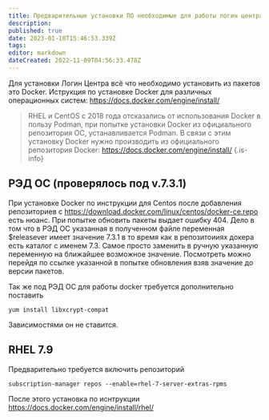 ```yaml
---
title: Предварительные установки ПО необходимые для работы логин центра
description: 
published: true
date: 2023-01-10T15:46:53.339Z
tags: 
editor: markdown
dateCreated: 2022-11-09T04:56:33.478Z
---
```


Для установки Логин Центра всё что необходимо установить из пакетов это Docker. Иструкция по установке Docker для различных операционных систем: https://docs.docker.com/engine/install/

>RHEL и CentOS с 2018 года отсказались от использования Docker в пользу Podman, при попытке установки Docker из официального репозитория ОС, устанавливается Podman. В связи с этим установку Docker нужно производить из официального репозитория Docker: https://docs.docker.com/engine/install/ 
{.is-info}

## РЭД ОС (проверялось под v.7.3.1)

При установке Docker по инструкции для Centos после добавления репозиториев с https://download.docker.com/linux/centos/docker-ce.repo есть нюанс. При попытке обновить пакеты выдает ошибку 404. Дело в том что в РЭД ОС указанная в полученном файле переменная $releasever имеет значение 7.3.1 в то время как в репозитоииях докера есть каталог с именем 7.3. Самое просто заменить в ручную указанную переменную на ближайшее возможное значение. Посмотреть можно перейдя по ссылке указанной в попытке обновления взяв значение до версии пакетов.

Так же под РЭД ОС для работы docker требуется дополнительно поставить

	yum install libxcrypt-compat

Зависимостями он не ставится.

## RHEL 7.9
Предварительно требуется включить репозиторий

	subscription-manager repos --enable=rhel-7-server-extras-rpms
  
После этого установка по иснтрукции https://docs.docker.com/engine/install/rhel/ 
